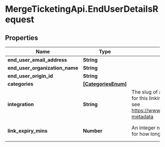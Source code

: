 # MergeTicketingApi.EndUserDetailsRequest

## Properties

Name | Type | Description | Notes
------------ | ------------- | ------------- | -------------
**end_user_email_address** | **String** |  | 
**end_user_organization_name** | **String** |  | 
**end_user_origin_id** | **String** |  | 
**categories** | [**[CategoriesEnum]**](CategoriesEnum.md) |  | 
**integration** | **String** | The slug of a specific pre-selected integration for this linking flow token, for examples of slugs see https://www.merge.dev/docs/basics/integration-metadata | [optional] 
**link_expiry_mins** | **Number** | An integer number of minutes between [30, 720] for how long this token is valid. Defaults to 30 | [optional] [default to 30]



